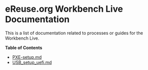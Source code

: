 # eReuse.org Workbench Live Documentation

This is a list of documentation related to processes or guides for the Workbench Live.

**Table of Contents**
- [PXE-setup.md](https://github.com/eReuse/workbench-live/blob/feature/pxe/docs/PXE-setup.md)
- [USB_setup_uefi.md](https://github.com/eReuse/workbench-live/blob/feature/uefi/docs/USB_setup_uefi.md)